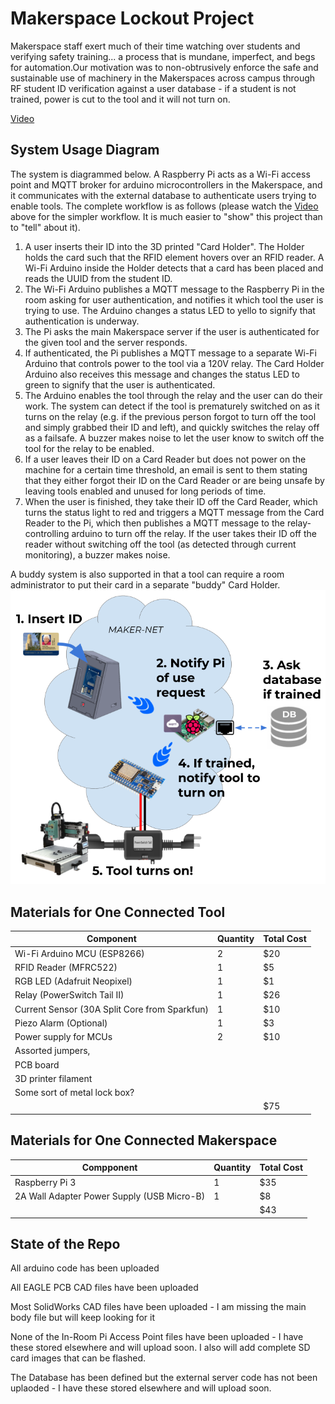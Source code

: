 # Makerspace Lockout Project
 
Makerspace  staff  exert  much  of  their  time watching over students and verifying safety training...  a  process  that  is  mundane, imperfect, and begs for automation.Our  motivation  was  to  non-obtrusively enforce  the  safe  and  sustainable  use  of machinery  in  the  Makerspaces  across campus through RF student ID verification against a user database - if a student is not trained, power is cut to the tool and it will not turn on.

[Video](https://www.youtube.com/watch?v=2HG-vyV4yoM)

## System Usage Diagram
The system is diagrammed below. A Raspberry Pi acts as a Wi-Fi access point and MQTT broker for arduino microcontrollers in the Makerspace, and it communicates with the external database to authenticate users trying to enable tools. The complete workflow is as follows (please watch the [Video](https://www.youtube.com/watch?v=2HG-vyV4yoM) above for the simpler workflow. It is much easier to "show" this project than to "tell" about it).
1. A user inserts their ID into the 3D printed "Card Holder". The Holder holds the card such that the RFID element hovers over an RFID reader. A Wi-Fi Arduino inside the Holder detects that a card has been placed and reads the UUID from the student ID.
2. The Wi-Fi Arduino publishes a MQTT message to the Raspberry Pi in the room asking for user authentication, and notifies it which tool the user is trying to use. The Arduino changes a status LED to yello to signify that authentication is underway.
3. The Pi asks the main Makerspace server if the user is authenticated for the given tool and the server responds.
4. If authenticated, the Pi publishes a MQTT message to a separate Wi-Fi Arduino that controls power to the tool via a 120V relay. The Card Holder Arduino also receives this message and changes the status LED to green to signify that the user is authenticated.
5. The Arduino enables the tool through the relay and the user can do their work. The system can detect if the tool is prematurely switched on as it turns on the relay (e.g. if the previous person forgot to turn off the tool and simply grabbed their ID and left), and quickly switches the relay off as a failsafe. A buzzer makes noise to let the user know to switch off the tool for the relay to be enabled.
6. If a user leaves their ID on a Card Reader but does not power on the machine for a certain time threshold, an email is sent to them stating that they either forgot their ID on the Card Reader or are being unsafe by leaving tools enabled and unused for long periods of time.
7. When the user is finished, they take their ID off the Card Reader, which turns the status light to red and triggers a MQTT message from the Card Reader to the Pi, which then publishes a MQTT message to the relay-controlling arduino to turn off the relay. If the user takes their ID off the reader without switching off the tool (as detected through current monitoring), a buzzer makes noise.

A buddy system is also supported in that a tool can require a room administrator to put their card in a separate "buddy" Card Holder. 
![Diagram](./diagram.png)

## Materials for One Connected Tool
| Component      | Quantity | Total Cost
| ----------- | ----------- | ---------
| Wi-Fi Arduino MCU (ESP8266)      | 2       | $20
| RFID Reader (MFRC522)   | 1        | $5
| RGB LED (Adafruit Neopixel)   | 1        | $1
| Relay (PowerSwitch Tail II)   | 1        | $26
| Current Sensor (30A Split Core from Sparkfun)   | 1        | $10
| Piezo Alarm (Optional)   | 1        | $3
| Power supply for MCUs | 2 | $10
| Assorted jumpers, | |
| PCB board | |
| 3D printer filament | |
| Some sort of metal lock box? | |
| | | $75

## Materials for One Connected Makerspace
| Compponent      | Quantity | Total Cost 
| ----------- | ----------- | -----
| Raspberry Pi 3      | 1       | $35
| 2A Wall Adapter Power Supply (USB Micro-B) |1 | $8
| | | $43

## State of the Repo
All arduino code has been uploaded

All EAGLE PCB CAD files have been uploaded

Most SolidWorks CAD files have been uploaded - I am missing the main body file but will keep looking for it

None of the In-Room Pi Access Point files have been uploaded - I have these stored elsewhere and will upload soon. I also will add complete SD card images that can be flashed.

The Database has been defined but the external server code has not been uplaoded - I have these stored elsewhere and will upload soon.
